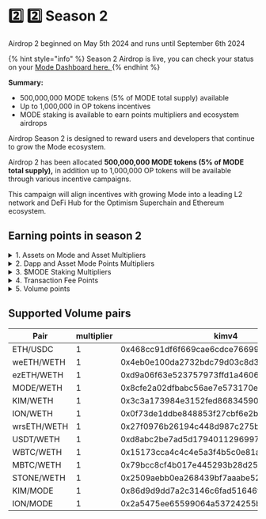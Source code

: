 # 2️⃣ 2️⃣ Season 2

Airdrop 2 beginned on May 5th 2024 and runs until September 6th 2024

{% hint style="info" %}
Season 2 Airdrop is live, you can check your status on your [Mode Dashboard here. ](https://app.mode.network/early/)
{% endhint %}

**Summary:**&#x20;

* 500,000,000 MODE tokens (5% of MODE total supply) available
* Up to 1,000,000 in OP tokens incentives&#x20;
* MODE staking is available to earn points multipliers and ecosystem airdrops

Airdrop Season 2 is designed to reward users and developers that continue to grow the Mode ecosystem.&#x20;

Airdrop 2 has been allocated **500,000,000 MODE tokens (5% of MODE total supply),** in addition up to 1,000,000 OP tokens will be available through various incentive campaigns.

This campaign will align incentives with growing Mode into a leading L2 network and DeFi Hub for the Optimism Superchain and Ethereum ecosystem.

## Earning points in season 2

<details>

<summary>1. Assets on Mode and Asset Multipliers</summary>

All users on Mode get **70.5 points** per ETH or $ equivalent indexed token per week. Users can see which tokens are indexed on their Mode dashboard.

Asset multipliers may be applied to help new assets bootstrap on Mode. Asset multipliers are available on the Mode Dashboard.

**Assets on Mode:**

* **2x Mode Points** – $MODE
* **1.2x Mode Points** – ezETH, weETH.mode, MBTC, rsETH, STONE/CSTONE
* **1x Mode Points** – All other assets shown on the Mode Dashboard

_\*\*This is tracked and will be reflected in your points from May 7th_

</details>

<details>

<summary>2. Dapp and Asset Mode Points Multipliers</summary>

Users on Mode can earn multipliers on base asset points when they add assets to applications that are shown on the Mode Dashboard.

The following multipliers are being applied in season 2.

**DEXs:**

* **5x Mode Points** – All $MODE pools + ETH/USDC pair
* **3x Mode Points** – All other DEX Liquidity Pools

**Lending Protocols:**

* **3x Mode Points** – All $MODE pools
* **2x Mode Points** – All other lending pools

_\*\*This is being tracked and awarded from May 7th, but will not be reflected in your Daily Points update until next week._

</details>

<details>

<summary>3. $MODE Staking Multipliers</summary>

Users will be able to stake their $MODE tokens to earn a Global Multiplier on all of their activities for Season 2.

* If users stake $MODE greater than 50% of the value of their total Assets on Mode (updated daily) – **they will receive a 1.5x multiplier on all Mode Points**
* If users stake $MODE greater than 25% of the value of their total Assets on Mode (updated daily) – **they will receive a 1.25x multiplier on all Mode Points**
* e.g. if the user had a portfolio value of $100k on Mode today, they would need to stake $25k or more of $MODE to be eligible for the 1.25x multiplier.

Read more in [staking.md](staking.md "mention")

In addition, users that stake $MODE can earn airdrops from ecosystem teams and in the future staking $MODE will earn revenue via restaking to secure Mode’s L3 ecosystem.

_\*\*This is being tracked and awarded from May 7th, but will not be reflected in your Daily Points update until later this week._

</details>

<details>

<summary>4. Transaction Fee Points</summary>

As with Airdrop 1, users receive Mode Points for transaction fees paid on Mode. These fees are calculated by the gas spent when interacting with protocols to trade, swap, stake, lend and mint on Mode.

</details>

<details>

<summary>5. Volume points</summary>

Volume points aim to reward users for their transaction volumes across key pools on Kim, Supswap, SwapMode, Velodrome, and more with a share of 5 million points daily. These points will be distributed based on the users' share of the volume for that day. We run the calculations daily.

### Why do we do it?

The primary goal of Activity Points is to incentivize genuine transaction volumes on Mode. By excluding volumes from smart contracts, including multisig wallets, we ensure that rewards are allocated to individual users who actively participate and contribute to our ecosystem. This helps maintains the integrity of our reward system and fosters a more engaged community.

#### How does it work?

1. **Participation**: Users swap tokens within designated pools on supported dapps. Check volume pairs support in [#supported-volume-pairs](quick-start-1.md#supported-volume-pairs "mention")
2. **Volume Calculation**: The total volume from these pools is aggregated daily.
3. **Point Distribution**: Points are distributed based on each user’s share of the total daily volume. For example, a volume of 10 ETH will contribute to the user’s share of the total daily volume, impacting their points accordingly.

**Key Details**

* **Start Time**: Activity Points start accumulating from Block 9227209.
* **Daily Updates**: Calculations are confirmed daily at 11am UTC, and users can view their updated Activity Points on their dashboard at approximately 11.05am UTC.

**Additional Information**

For more details and to check eligibility, visit our [Dashboard](https://app.mode.network/early/). Stay tuned for further updates as we continue to enhance our platform and deliver value to our community.

</details>

## Supported Volume pairs

<table><thead><tr><th width="161">Pair</th><th width="108">multiplier</th><th width="230">kimv4</th><th width="235">swapmode</th><th width="268">supswap</th><th width="251">izumi</th><th width="278">velodrome</th><th width="199">mantissa</th><th>kimv2</th></tr></thead><tbody><tr><td>ETH/USDC</td><td>1</td><td>0x468cc91df6f669cae6cdce766995bd7874052fbc</td><td>0x50273860341bb80de359cd391bef9b2eb228753c</td><td>0x0a736e361ab594d7c0c692eb9c5c86b75d6f666c</td><td>0x360bb3448d39bc614de5dc05cf299679181fa8aa</td><td>0xCc16Bfda354353B2E03214d2715F514706Be044C</td><td>-</td><td>0x293f2b2c17f8cea4db346d87ef5712c9dd0491ef</td></tr><tr><td>weETH/WETH</td><td>1</td><td>0x4eb0e100da2732bdc79d03c8d33a15bd42fe59f9</td><td>0xcf73c3f271272aebea3474e0beb5c1b278f4edf4</td><td>0xb711ab77d504aadaade1a66b59097da6dae4d828</td><td>0x41ae4034e265d7c82a40a761f46aa04ef1ccc2a3</td><td>0x53e85d00f2c6578a1205b842255ab9df9d053744</td><td>-</td><td>0x10ee0be549963cb97af35f2bd523f8833214fc0f</td></tr><tr><td>ezETH/WETH</td><td>1</td><td>0xd9a06f63e523757973ffd1a4606a1260252636d2</td><td>0xd5cfdbc1d0e93b04c92f0e4f0c6270b8a5632d05</td><td>0x00551f0ee010f73c4760de6558019f15c2b222e5</td><td>0x3c31ba7d08807c1b511de87729a2dd780490f378</td><td>0x44c6ccea1f549dc28bacec12edec580f8e1b64cd</td><td>-</td><td>0x812d54d483bf049980af7ceb57dbf77fa186d063</td></tr><tr><td>MODE/WETH</td><td>1</td><td>0x8cfe2a02dfbabc56ae7e573170e35f88a38bea55</td><td>0xd724540f997337100b0da0ce5a8df39f15fbb7b3</td><td>0x5af5c0d446468a55efcf26d8e1d291b175751645</td><td>0xd0b3bd22f520d5dd3f5c6135dd9097149e463dc1</td><td>0x0fba984c97539b3fb49acda6973288d0efa903db</td><td>-</td><td>0x813f4f7bd6b278fca601cac8d548bf1daca96e44</td></tr><tr><td>KIM/WETH</td><td>1</td><td>0x3c3a173984e3152fed868345904ec0c9325fa516</td><td>-</td><td>-</td><td>-</td><td>-</td><td>-</td><td>0xc5140f1a2baa2055f210a77422a0d473a4b170d6</td></tr><tr><td>ION/WETH</td><td>1</td><td>0x0f73de1ddbe848853f27cbf6e2b4f9e95bf48685</td><td>0xbd2b4eccfbdefe72ac0fef2e1f8d8568af3c157b</td><td>-</td><td>-</td><td>0xc6a394952c097004f83d2dfb61715d245a38735a</td><td>-</td><td>0x61d93e14d8221b5ebaf480c3b1dce6da7491d9e2</td></tr><tr><td>wrsETH/WETH</td><td>1</td><td>0x27f0976b26194c448d987c275bb409eab6083964</td><td>0x7794a80b2d36f35239bd2fcc77ca0e2d2e47d9a3</td><td>0xaa0e56779aef399910f6accbf9f551d94a61c1fd</td><td>-</td><td>-</td><td>-</td><td>0xd64da7fe45436e9be04c9ff3ccbbc5e1751fb872</td></tr><tr><td>USDT/WETH</td><td>1</td><td>0xd8abc2be7ad5d17940112969973357a3a3562998</td><td>0xf0f161fda2712db8b566946122a5af183995e2ed</td><td>0x4aeeca350f08b546ce1451b3a128f5cc8991a80c</td><td>0xad03a64095d15acdbd3f14a2624533e365874b83</td><td>0x8B4B4F47E62E7BD8B36a5ef6eBD2AC9d2DDD0B0f</td><td>-</td><td>0xf4c85269240c1d447309fa602a90ac23f1cb0dc0</td></tr><tr><td>WBTC/WETH</td><td>1</td><td>0x15173cca4c4c4e5a3f4b5c0e81a1aef7c0bd6ede</td><td>0xc8dab61bc9d83123649691120d1c8350e41abd60</td><td>0x42ff7320a5bf8d4321c5d97e63bdde9bead43a19</td><td>-</td><td>0x77819dcdf28eb9c885fe26b444277c84d51722d4</td><td>-</td><td>0x98514bc2629061a8a4fd0f9b07766200dcf461c4</td></tr><tr><td>MBTC/WETH</td><td>1</td><td>0x79bcc8cf4b017e445293b28d256f40558797a876</td><td>0x03108a2efdd0b74293c4dd40b24f72e4f6d7f610</td><td>0x8836f7741214aced46d928158b01f3bce11e14c3</td><td>0xb4fc23240766d1671cb1487063c9cfbe340c31a2</td><td>-</td><td>-</td><td>0x84b8953bb9d77a24559226e16ce217c5ca166d88</td></tr><tr><td>STONE/WETH</td><td>1</td><td>0x2509aebb0ea268439bf7aaabe52e621277a76933</td><td>0x71750e746db0ed0c6df9d9b88f36ebc5eafe295d</td><td>-</td><td>-</td><td>0x5613b76ed4cf65d771baa5e68cea787a8ff43cad</td><td>-</td><td>0xf06bccc951811e6a56ba71c2c7447f7e2b1d0c32</td></tr><tr><td>KIM/MODE</td><td>1</td><td>0x86d9d9dd7a2c3146c6fad51646f210cb2e5fc12f</td><td>-</td><td>-</td><td>-</td><td>-</td><td>-</td><td>0x6d2c0e67bb0c34f96e7d6903841f40da1c80ed76</td></tr><tr><td>ION/MODE</td><td>1</td><td>0x2a5475ee65599064a53724255b5066bbb21eb165</td><td>0x18470019bf0e94611f15852f7e93cf5d65bc34ca</td><td>-</td><td>-</td><td>0x690A74d2eC0175a69C0962B309E03021C0b5002E</td><td>-</td><td>-</td></tr></tbody></table>
